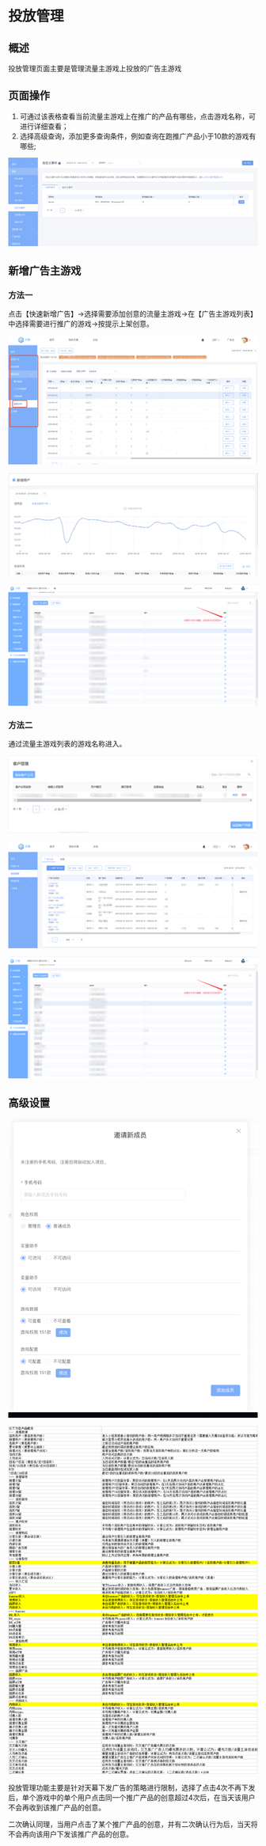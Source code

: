 # 投放管理

## 概述

投放管理页面主要是管理流量主游戏上投放的广告主游戏

## 页面操作

1. 可通过该表格查看当前流量主游戏上在推广的产品有哪些，点击游戏名称，可进行详细查看；
2. 选择高级查询，添加更多查询条件，例如查询在跑推广产品小于10款的游戏有哪些;

![](../../.gitbook/assets/image%20%2849%29.png)

## 新增广告主游戏

### 方法一

点击【快速新增广告】-&gt;选择需要添加创意的流量主游戏-&gt;在【广告主游戏列表】中选择需要进行推广的游戏-&gt;按提示上架创意。

![](../../.gitbook/assets/image%20%2877%29.png)

![](../../.gitbook/assets/image%20%2876%29.png)

![](../../.gitbook/assets/image%20%28207%29.png)

### 方法二

通过流量主游戏列表的游戏名称进入。

![](../../.gitbook/assets/image%20%28206%29.png)

![](../../.gitbook/assets/image%20%28112%29.png)

![](../../.gitbook/assets/image%20%28207%29.png)

## 高级设置

![](../../.gitbook/assets/image%20%28120%29.png)

![](../../.gitbook/assets/image%20%2821%29.png)

投放管理功能主要是针对天幕下发广告的策略进行限制，选择了点击4次不再下发后，单个游戏中的单个用户点击同一个推广产品的创意超过4次后，在当天该用户不会再收到该推广产品的创意。

二次确认同理，当用户点击了某个推广产品的创意，并有二次确认行为后，当天将不会再向该用户下发该推广产品的创意。

